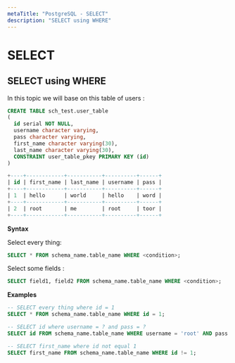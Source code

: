 ```yaml
---
metaTitle: "PostgreSQL - SELECT"
description: "SELECT using WHERE"
---
```


# SELECT




## SELECT using WHERE


In this topic we will base on this table of users :

```sql
CREATE TABLE sch_test.user_table
(
  id serial NOT NULL,
  username character varying,
  pass character varying,
  first_name character varying(30),
  last_name character varying(30),
  CONSTRAINT user_table_pkey PRIMARY KEY (id)
)

+----+------------+-----------+----------+------+
| id | first_name | last_name | username | pass |   
+----+------------+-----------+----------+------+
| 1  | hello      | world     | hello    | word |   
+----+------------+-----------+----------+------+
| 2  | root       | me        | root     | toor |   
+----+------------+-----------+----------+------+

```

**Syntax**

Select every thing:

```sql
SELECT * FROM schema_name.table_name WHERE <condition>;

```

Select some fields :

```sql
SELECT field1, field2 FROM schema_name.table_name WHERE <condition>;

```

**Examples**

```sql
-- SELECT every thing where id = 1
SELECT * FROM schema_name.table_name WHERE id = 1;

-- SELECT id where username = ? and pass = ?
SELECT id FROM schema_name.table_name WHERE username = 'root' AND pass = 'toor';

-- SELECT first_name where id not equal 1
SELECT first_name FROM schema_name.table_name WHERE id != 1;

```


